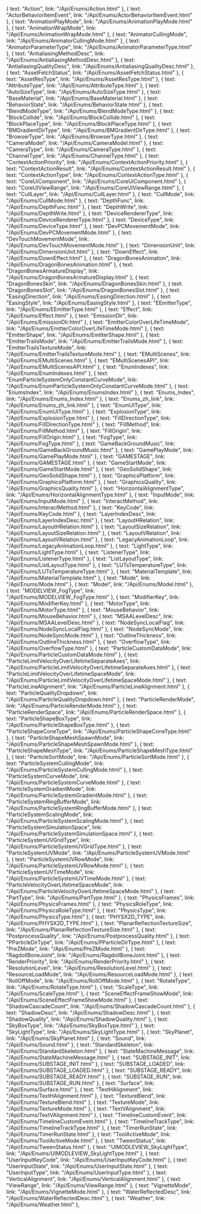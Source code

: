{ text: "Action", link: "/Api/Enums/Action.html" },
{ text: "ActorBehaviorItemEvent", link: "/Api/Enums/ActorBehaviorItemEvent.html" },
{ text: "AnimationPlayMode", link: "/Api/Enums/AnimationPlayMode.html" },
{ text: "AnimationWrapMode", link: "/Api/Enums/AnimationWrapMode.html" },
{ text: "AnimatorCullingMode", link: "/Api/Enums/AnimatorCullingMode.html" },
{ text: "AnimatorParameterType", link: "/Api/Enums/AnimatorParameterType.html" },
{ text: "AntialiasingMethodDesc", link: "/Api/Enums/AntialiasingMethodDesc.html" },
{ text: "AntialiasingQualityDesc", link: "/Api/Enums/AntialiasingQualityDesc.html" },
{ text: "AssetFetchStatus", link: "/Api/Enums/AssetFetchStatus.html" },
{ text: "AssetResType", link: "/Api/Enums/AssetResType.html" },
{ text: "AttributeType", link: "/Api/Enums/AttributeType.html" },
{ text: "AutoSizeType", link: "/Api/Enums/AutoSizeType.html" },
{ text: "BaseMaterial", link: "/Api/Enums/BaseMaterial.html" },
{ text: "BehaviorState", link: "/Api/Enums/BehaviorState.html" },
{ text: "BlendModeType", link: "/Api/Enums/BlendModeType.html" },
{ text: "BlockCollide", link: "/Api/Enums/BlockCollide.html" },
{ text: "BlockPlaceType", link: "/Api/Enums/BlockPlaceType.html" },
{ text: "BMGradientDirType", link: "/Api/Enums/BMGradientDirType.html" },
{ text: "BrowserType", link: "/Api/Enums/BrowserType.html" },
{ text: "CameraModel", link: "/Api/Enums/CameraModel.html" },
{ text: "CameraType", link: "/Api/Enums/CameraType.html" },
{ text: "ChannelType", link: "/Api/Enums/ChannelType.html" },
{ text: "ContextActionPriority", link: "/Api/Enums/ContextActionPriority.html" },
{ text: "ContextActionResult", link: "/Api/Enums/ContextActionResult.html" },
{ text: "ContextActionType", link: "/Api/Enums/ContextActionType.html" },
{ text: "CoreUiComponent", link: "/Api/Enums/CoreUiComponent.html" },
{ text: "CoreUIViewRange", link: "/Api/Enums/CoreUIViewRange.html" },
{ text: "CullLayer", link: "/Api/Enums/CullLayer.html" },
{ text: "CullMode", link: "/Api/Enums/CullMode.html" },
{ text: "DepthFunc", link: "/Api/Enums/DepthFunc.html" },
{ text: "DepthWrite", link: "/Api/Enums/DepthWrite.html" },
{ text: "DeviceRendererType", link: "/Api/Enums/DeviceRendererType.html" },
{ text: "DeviceType", link: "/Api/Enums/DeviceType.html" },
{ text: "DevPCMovementMode", link: "/Api/Enums/DevPCMovementMode.html" },
{ text: "DevTouchMovementMode", link: "/Api/Enums/DevTouchMovementMode.html" },
{ text: "DimensionUnit", link: "/Api/Enums/DimensionUnit.html" },
{ text: "DownEffect", link: "/Api/Enums/DownEffect.html" },
{ text: "DragonBonesAnimation", link: "/Api/Enums/DragonBonesAnimation.html" },
{ text: "DragonBonesArmatureDisplay", link: "/Api/Enums/DragonBonesArmatureDisplay.html" },
{ text: "DragonBonesSkin", link: "/Api/Enums/DragonBonesSkin.html" },
{ text: "DragonBonesSlot", link: "/Api/Enums/DragonBonesSlot.html" },
{ text: "EasingDirection", link: "/Api/Enums/EasingDirection.html" },
{ text: "EasingStyle", link: "/Api/Enums/EasingStyle.html" },
{ text: "EEmitterType", link: "/Api/Enums/EEmitterType.html" },
{ text: "Effect", link: "/Api/Enums/Effect.html" },
{ text: "EmissionDIr", link: "/Api/Enums/EmissionDIr.html" },
{ text: "EmitterColorOverLifeTimeMode", link: "/Api/Enums/EmitterColorOverLifeTimeMode.html" },
{ text: "EmitterShape", link: "/Api/Enums/EmitterShape.html" },
{ text: "EmitterTrailsMode", link: "/Api/Enums/EmitterTrailsMode.html" },
{ text: "EmitterTrailsTextureMode", link: "/Api/Enums/EmitterTrailsTextureMode.html" },
{ text: "EMultiScenes", link: "/Api/Enums/EMultiScenes.html" },
{ text: "EMultiScenesAPI", link: "/Api/Enums/EMultiScenesAPI.html" },
{ text: "EnumIndexes", link: "/Api/Enums/EnumIndexes.html" },
{ text: "EnumParticleSystemOnlyConstantCurveMode", link: "/Api/Enums/EnumParticleSystemOnlyConstantCurveMode.html" },
{ text: "EnumsIndex", link: "/Api/Enums/EnumsIndex.html" },
{ text: "Enums_Index", link: "/Api/Enums/Enums_Index.html" },
{ text: "Enums_zh_link", link: "/Api/Enums/Enums_zh_link.html" },
{ text: "EnumUIType", link: "/Api/Enums/EnumUIType.html" },
{ text: "ExplosionType", link: "/Api/Enums/ExplosionType.html" },
{ text: "FillDirectionType", link: "/Api/Enums/FillDirectionType.html" },
{ text: "FillMethod", link: "/Api/Enums/FillMethod.html" },
{ text: "FillOrigin", link: "/Api/Enums/FillOrigin.html" },
{ text: "FogType", link: "/Api/Enums/FogType.html" },
{ text: "GameBackGroundMusic", link: "/Api/Enums/GameBackGroundMusic.html" },
{ text: "GamePlayMode", link: "/Api/Enums/GamePlayMode.html" },
{ text: "GAMESTAGE", link: "/Api/Enums/GAMESTAGE.html" },
{ text: "GameStartMode", link: "/Api/Enums/GameStartMode.html" },
{ text: "GeoSolidShape", link: "/Api/Enums/GeoSolidShape.html" },
{ text: "GraphicsPlatform", link: "/Api/Enums/GraphicsPlatform.html" },
{ text: "GraphicsQuality", link: "/Api/Enums/GraphicsQuality.html" },
{ text: "HorizontalAlignmentType", link: "/Api/Enums/HorizontalAlignmentType.html" },
{ text: "InputMode", link: "/Api/Enums/InputMode.html" },
{ text: "InteractMethod", link: "/Api/Enums/InteractMethod.html" },
{ text: "KeyCode", link: "/Api/Enums/KeyCode.html" },
{ text: "LayerIndexDesc", link: "/Api/Enums/LayerIndexDesc.html" },
{ text: "LayoutHRelation", link: "/Api/Enums/LayoutHRelation.html" },
{ text: "LayoutSizeRelation", link: "/Api/Enums/LayoutSizeRelation.html" },
{ text: "LayoutVRelation", link: "/Api/Enums/LayoutVRelation.html" },
{ text: "LegacyAnimationLoop", link: "/Api/Enums/LegacyAnimationLoop.html" },
{ text: "LightType", link: "/Api/Enums/LightType.html" },
{ text: "ListenerType", link: "/Api/Enums/ListenerType.html" },
{ text: "ListLayoutType", link: "/Api/Enums/ListLayoutType.html" },
{ text: "LUTsTemperatureType", link: "/Api/Enums/LUTsTemperatureType.html" },
{ text: "MaterialTemplate", link: "/Api/Enums/MaterialTemplate.html" },
{ text: "Mode", link: "/Api/Enums/Mode.html" },
{ text: "Model", link: "/Api/Enums/Model.html" },
{ text: "MODELVIEW_FogType", link: "/Api/Enums/MODELVIEW_FogType.html" },
{ text: "ModifierKey", link: "/Api/Enums/ModifierKey.html" },
{ text: "MotorType", link: "/Api/Enums/MotorType.html" },
{ text: "MouseBehavior", link: "/Api/Enums/MouseBehavior.html" },
{ text: "MSAALevelDesc", link: "/Api/Enums/MSAALevelDesc.html" },
{ text: "NodeSyncLocalFlag", link: "/Api/Enums/NodeSyncLocalFlag.html" },
{ text: "NodeSyncMode", link: "/Api/Enums/NodeSyncMode.html" },
{ text: "OutlineThickness", link: "/Api/Enums/OutlineThickness.html" },
{ text: "OverflowType", link: "/Api/Enums/OverflowType.html" },
{ text: "ParticleCustomDataMode", link: "/Api/Enums/ParticleCustomDataMode.html" },
{ text: "ParticleLimitVelocityOverLifetimeSeparateAxes", link: "/Api/Enums/ParticleLimitVelocityOverLifetimeSeparateAxes.html" },
{ text: "ParticleLimitVelocityOverLifetimeSpaceMode", link: "/Api/Enums/ParticleLimitVelocityOverLifetimeSpaceMode.html" },
{ text: "ParticleLineAlignment", link: "/Api/Enums/ParticleLineAlignment.html" },
{ text: "ParticleQualityDropdown", link: "/Api/Enums/ParticleQualityDropdown.html" },
{ text: "ParticleRenderMode", link: "/Api/Enums/ParticleRenderMode.html" },
{ text: "ParticleRenderSpace", link: "/Api/Enums/ParticleRenderSpace.html" },
{ text: "ParticleShapeBoxType", link: "/Api/Enums/ParticleShapeBoxType.html" },
{ text: "ParticleShapeConeType", link: "/Api/Enums/ParticleShapeConeType.html" },
{ text: "ParticleShapeMeshSpawnMode", link: "/Api/Enums/ParticleShapeMeshSpawnMode.html" },
{ text: "ParticleShapeMeshType", link: "/Api/Enums/ParticleShapeMeshType.html" },
{ text: "ParticleSortMode", link: "/Api/Enums/ParticleSortMode.html" },
{ text: "ParticleSystemCullingMode", link: "/Api/Enums/ParticleSystemCullingMode.html" },
{ text: "ParticleSystemCurveMode", link: "/Api/Enums/ParticleSystemCurveMode.html" },
{ text: "ParticleSystemGradientMode", link: "/Api/Enums/ParticleSystemGradientMode.html" },
{ text: "ParticleSystemRingBufferMode", link: "/Api/Enums/ParticleSystemRingBufferMode.html" },
{ text: "ParticleSystemScalingMode", link: "/Api/Enums/ParticleSystemScalingMode.html" },
{ text: "ParticleSystemSimulationSpace", link: "/Api/Enums/ParticleSystemSimulationSpace.html" },
{ text: "ParticleSystemUVGridType", link: "/Api/Enums/ParticleSystemUVGridType.html" },
{ text: "ParticleSystemUVMode", link: "/Api/Enums/ParticleSystemUVMode.html" },
{ text: "ParticleSystemUVRowMode", link: "/Api/Enums/ParticleSystemUVRowMode.html" },
{ text: "ParticleSystemUVTimeMode", link: "/Api/Enums/ParticleSystemUVTimeMode.html" },
{ text: "ParticleVelocityOverLifetimeSpaceMode", link: "/Api/Enums/ParticleVelocityOverLifetimeSpaceMode.html" },
{ text: "PartType", link: "/Api/Enums/PartType.html" },
{ text: "PhysicsFrames", link: "/Api/Enums/PhysicsFrames.html" },
{ text: "PhysicsRoleType", link: "/Api/Enums/PhysicsRoleType.html" },
{ text: "PhysicsType", link: "/Api/Enums/PhysicsType.html" },
{ text: "PHYSX2D_TYPE", link: "/Api/Enums/PHYSX2D_TYPE.html" },
{ text: "PlanarReflectionTextureSize", link: "/Api/Enums/PlanarReflectionTextureSize.html" },
{ text: "PostprocessQuality", link: "/Api/Enums/PostprocessQuality.html" },
{ text: "PParticleDirType", link: "/Api/Enums/PParticleDirType.html" },
{ text: "PreZMode", link: "/Api/Enums/PreZMode.html" },
{ text: "RagdollBoneJoint", link: "/Api/Enums/RagdollBoneJoint.html" },
{ text: "RenderPriority", link: "/Api/Enums/RenderPriority.html" },
{ text: "ResolutionLevel", link: "/Api/Enums/ResolutionLevel.html" },
{ text: "ResourceLoadMode", link: "/Api/Enums/ResourceLoadMode.html" },
{ text: "RollOffMode", link: "/Api/Enums/RollOffMode.html" },
{ text: "RotateType", link: "/Api/Enums/RotateType.html" },
{ text: "ScaleType", link: "/Api/Enums/ScaleType.html" },
{ text: "SceneEffectFrameShowMode", link: "/Api/Enums/SceneEffectFrameShowMode.html" },
{ text: "ShadowCascadeCount", link: "/Api/Enums/ShadowCascadeCount.html" },
{ text: "ShadowDesc", link: "/Api/Enums/ShadowDesc.html" },
{ text: "ShadowQuality", link: "/Api/Enums/ShadowQuality.html" },
{ text: "SkyBoxType", link: "/Api/Enums/SkyBoxType.html" },
{ text: "SkyLightType", link: "/Api/Enums/SkyLightType.html" },
{ text: "SkyPlanet", link: "/Api/Enums/SkyPlanet.html" },
{ text: "Sound", link: "/Api/Enums/Sound.html" },
{ text: "StandardSkeleton", link: "/Api/Enums/StandardSkeleton.html" },
{ text: "StateMachineMessage", link: "/Api/Enums/StateMachineMessage.html" },
{ text: "SUBSTAGE_INIT", link: "/Api/Enums/SUBSTAGE_INIT.html" },
{ text: "SUBSTAGE_LOADED", link: "/Api/Enums/SUBSTAGE_LOADED.html" },
{ text: "SUBSTAGE_READY", link: "/Api/Enums/SUBSTAGE_READY.html" },
{ text: "SUBSTAGE_RUN", link: "/Api/Enums/SUBSTAGE_RUN.html" },
{ text: "Surface", link: "/Api/Enums/Surface.html" },
{ text: "TextHAlignment", link: "/Api/Enums/TextHAlignment.html" },
{ text: "TextureBlend", link: "/Api/Enums/TextureBlend.html" },
{ text: "TextureMode", link: "/Api/Enums/TextureMode.html" },
{ text: "TextVAlignment", link: "/Api/Enums/TextVAlignment.html" },
{ text: "TimelineCustomEvent", link: "/Api/Enums/TimelineCustomEvent.html" },
{ text: "TimelineTrackType", link: "/Api/Enums/TimelineTrackType.html" },
{ text: "TimerRunState", link: "/Api/Enums/TimerRunState.html" },
{ text: "ToolActiveMode", link: "/Api/Enums/ToolActiveMode.html" },
{ text: "TweenStatus", link: "/Api/Enums/TweenStatus.html" },
{ text: "UIMODLEVIEW_SkyLightType", link: "/Api/Enums/UIMODLEVIEW_SkyLightType.html" },
{ text: "UserInputKeyCode", link: "/Api/Enums/UserInputKeyCode.html" },
{ text: "UserInputState", link: "/Api/Enums/UserInputState.html" },
{ text: "UserInputType", link: "/Api/Enums/UserInputType.html" },
{ text: "VerticalAlignment", link: "/Api/Enums/VerticalAlignment.html" },
{ text: "ViewRange", link: "/Api/Enums/ViewRange.html" },
{ text: "VignetteMode", link: "/Api/Enums/VignetteMode.html" },
{ text: "WaterReflectedDesc", link: "/Api/Enums/WaterReflectedDesc.html" },
{ text: "Weather", link: "/Api/Enums/Weather.html" },
